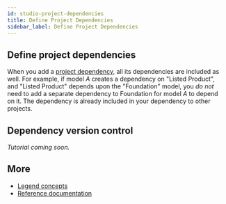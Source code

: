 ```yaml
---
id: studio-project-dependencies
title: Define Project Dependencies
sidebar_label: Define Project Dependencies
---
```


## Define project dependencies

When you add a [project dependency](../overview/legend-glossary.md/#project-dependencies), all its dependencies are included as well. For example, if model $A$ creates a dependency on "Listed Product", and "Listed Product" depends upon the "Foundation" model, you _do not_ need to add a separate dependency to Foundation for model $A$ to depend on it. The dependency is already included in your dependency to other projects.

## Dependency version control

_Tutorial coming soon._

## More
- [Legend concepts](../overview/legend-glossary.md)
- [Reference documentation](../reference/legend-language)